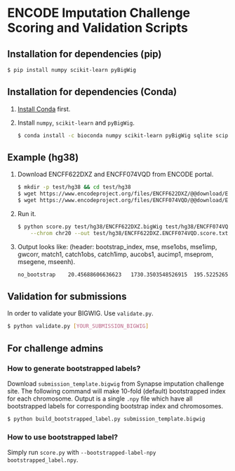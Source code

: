 # ENCODE Imputation Challenge Scoring and Validation Scripts

## Installation for dependencies (pip)

```bash
$ pip install numpy scikit-learn pyBigWig
```

## Installation for dependencies (Conda)

1) [Install Conda](https://conda.io/docs/user-guide/install/linux.html) first.

2) Install `numpy`, `scikit-learn` and `pyBigWig`.
	```bash
	$ conda install -c bioconda numpy scikit-learn pyBigWig sqlite scipy
	```

## Example (hg38)

1) Download ENCFF622DXZ and ENCFF074VQD from ENCODE portal.
	```bash
	$ mkdir -p test/hg38 && cd test/hg38
	$ wget https://www.encodeproject.org/files/ENCFF622DXZ/@@download/ENCFF622DXZ.bigWig
	$ wget https://www.encodeproject.org/files/ENCFF074VQD/@@download/ENCFF074VQD.bigWig
	```

2) Run it.
	```bash
	$ python score.py test/hg38/ENCFF622DXZ.bigWig test/hg38/ENCFF074VQD.bigWig \
		--chrom chr20 --out test/hg38/ENCFF622DXZ.ENCFF074VQD.score.txt
	```

3) Output looks like: (header: bootstrap_index, mse, mse1obs, mse1imp, gwcorr, match1, catch1obs, catch1imp, aucobs1, aucimp1, mseprom, msegene, mseenh).
	```bash
	no_bootstrap	20.45688606636623	1730.3503548526915	195.52252657980728	0.01705378703206674	848	3462	2976	0.5852748736100822	0.590682173511888	376.1018309950674	31.24613030186926	94.01719916101615
	```


## Validation for submissions

In order to validate your BIGWIG. Use `validate.py`.

```bash
$ python validate.py [YOUR_SUBMISSION_BIGWIG]
```

## For challenge admins

### How to generate bootstrapped labels?

Download `submission_template.bigwig` from Synapse imputation challenge site. The following command will make 10-fold (default) bootstrapped index for each chromosome. Output is a single `.npy` file which have all bootstrapped labels for corresponding bootstrap index and chromosomes.

```bash
$ python build_bootstrapped_label.py submission_template.bigwig
```

### How to use bootstrapped label?

Simply run `score.py` with `--bootstrapped-label-npy bootstrapped_label.npy`.
